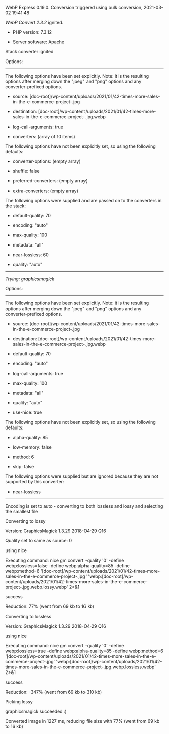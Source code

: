 WebP Express 0.19.0. Conversion triggered using bulk conversion, 2021-03-02 19:41:48

*WebP Convert 2.3.2*  ignited.
- PHP version: 7.3.12
- Server software: Apache

Stack converter ignited

Options:
------------
The following options have been set explicitly. Note: it is the resulting options after merging down the "jpeg" and "png" options and any converter-prefixed options.
- source: [doc-root]/wp-content/uploads/2021/01/42-times-more-sales-in-the-e-commerce-project-.jpg
- destination: [doc-root]/wp-content/uploads/2021/01/42-times-more-sales-in-the-e-commerce-project-.jpg.webp
- log-call-arguments: true
- converters: (array of 10 items)

The following options have not been explicitly set, so using the following defaults:
- converter-options: (empty array)
- shuffle: false
- preferred-converters: (empty array)
- extra-converters: (empty array)

The following options were supplied and are passed on to the converters in the stack:
- default-quality: 70
- encoding: "auto"
- max-quality: 100
- metadata: "all"
- near-lossless: 60
- quality: "auto"
------------


*Trying: graphicsmagick* 

Options:
------------
The following options have been set explicitly. Note: it is the resulting options after merging down the "jpeg" and "png" options and any converter-prefixed options.
- source: [doc-root]/wp-content/uploads/2021/01/42-times-more-sales-in-the-e-commerce-project-.jpg
- destination: [doc-root]/wp-content/uploads/2021/01/42-times-more-sales-in-the-e-commerce-project-.jpg.webp
- default-quality: 70
- encoding: "auto"
- log-call-arguments: true
- max-quality: 100
- metadata: "all"
- quality: "auto"
- use-nice: true

The following options have not been explicitly set, so using the following defaults:
- alpha-quality: 85
- low-memory: false
- method: 6
- skip: false

The following options were supplied but are ignored because they are not supported by this converter:
- near-lossless
------------

Encoding is set to auto - converting to both lossless and lossy and selecting the smallest file

Converting to lossy
Version: GraphicsMagick 1.3.29 2018-04-29 Q16 
Quality set to same as source: 0
using nice
Executing command: nice gm convert -quality '0' -define webp:lossless=false -define webp:alpha-quality=85 -define webp:method=6 '[doc-root]/wp-content/uploads/2021/01/42-times-more-sales-in-the-e-commerce-project-.jpg' 'webp:[doc-root]/wp-content/uploads/2021/01/42-times-more-sales-in-the-e-commerce-project-.jpg.webp.lossy.webp' 2>&1
success
Reduction: 77% (went from 69 kb to 16 kb)

Converting to lossless
Version: GraphicsMagick 1.3.29 2018-04-29 Q16 
using nice
Executing command: nice gm convert -quality '0' -define webp:lossless=true -define webp:alpha-quality=85 -define webp:method=6 '[doc-root]/wp-content/uploads/2021/01/42-times-more-sales-in-the-e-commerce-project-.jpg' 'webp:[doc-root]/wp-content/uploads/2021/01/42-times-more-sales-in-the-e-commerce-project-.jpg.webp.lossless.webp' 2>&1
success
Reduction: -347% (went from 69 kb to 310 kb)

Picking lossy
graphicsmagick succeeded :)

Converted image in 1227 ms, reducing file size with 77% (went from 69 kb to 16 kb)
